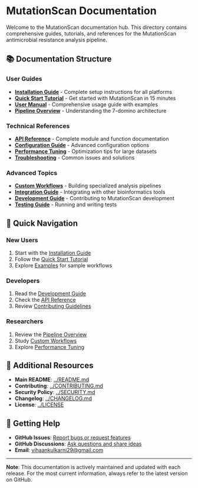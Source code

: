 # MutationScan Documentation

Welcome to the MutationScan documentation hub. This directory contains comprehensive guides, tutorials, and references for the MutationScan antimicrobial resistance analysis pipeline.

## 📚 Documentation Structure

### User Guides
- **[Installation Guide](installation.md)** - Complete setup instructions for all platforms
- **[Quick Start Tutorial](quick_start.md)** - Get started with MutationScan in 15 minutes
- **[User Manual](user_manual.md)** - Comprehensive usage guide with examples
- **[Pipeline Overview](pipeline_overview.md)** - Understanding the 7-domino architecture

### Technical References
- **[API Reference](api_reference.md)** - Complete module and function documentation
- **[Configuration Guide](configuration.md)** - Advanced configuration options
- **[Performance Tuning](performance.md)** - Optimization tips for large datasets
- **[Troubleshooting](troubleshooting.md)** - Common issues and solutions

### Advanced Topics
- **[Custom Workflows](custom_workflows.md)** - Building specialized analysis pipelines
- **[Integration Guide](integration.md)** - Integrating with other bioinformatics tools
- **[Development Guide](development.md)** - Contributing to MutationScan development
- **[Testing Guide](testing.md)** - Running and writing tests

## 🎯 Quick Navigation

### New Users
1. Start with the [Installation Guide](installation.md)
2. Follow the [Quick Start Tutorial](quick_start.md)
3. Explore [Examples](../examples/) for sample workflows

### Developers
1. Read the [Development Guide](development.md)
2. Check the [API Reference](api_reference.md)
3. Review [Contributing Guidelines](../CONTRIBUTING.md)

### Researchers
1. Review the [Pipeline Overview](pipeline_overview.md)
2. Study [Custom Workflows](custom_workflows.md)
3. Explore [Performance Tuning](performance.md)

## 📄 Additional Resources

- **Main README**: [../README.md](../README.md)
- **Contributing**: [../CONTRIBUTING.md](../CONTRIBUTING.md)
- **Security Policy**: [../SECURITY.md](../SECURITY.md)
- **Changelog**: [../CHANGELOG.md](../CHANGELOG.md)
- **License**: [../LICENSE](../LICENSE)

## 🚀 Getting Help

- **GitHub Issues**: [Report bugs or request features](https://github.com/vihaankulkarni29/MutationScan/issues)
- **GitHub Discussions**: [Ask questions and share ideas](https://github.com/vihaankulkarni29/MutationScan/discussions)
- **Email**: vihaankulkarni29@gmail.com

---

**Note**: This documentation is actively maintained and updated with each release. For the most current information, always refer to the latest version on GitHub.
